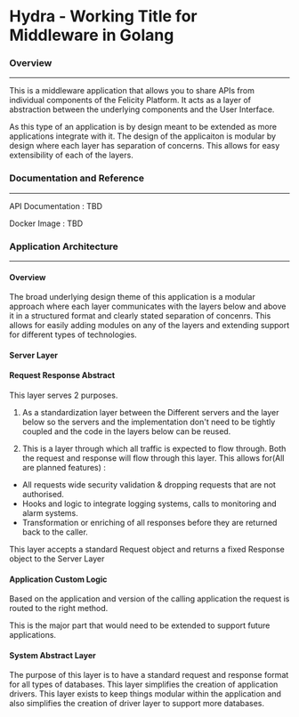 # Hydra - Working Title for Middleware in Golang
### Overview

---

This is a middleware application that allows you to share APIs from individual components of the Felicity Platform. It acts as a layer of abstraction between the underlying components and the User Interface. 

As this type of an application is by design meant to be extended as more applications integrate with it. The design of the applicaiton is modular by design where each layer has separation of concerns. This allows for easy extensibility of each of the layers.


### Documentation and Reference

---

API Documentation : TBD

Docker Image : TBD

### Application Architecture

---

#### Overview
The broad underlying design theme of this application is a modular approach where each layer communicates with the layers below
and above it in a structured format and clearly stated separation of concenrs. This allows for easily adding modules on any of the layers and extending support for different types of technologies.

#### Server Layer

#### Request Response Abstract
This layer serves 2 purposes.

1) As a standardization layer between the Different servers and the layer below so the servers and the implementation
don't need to be tightly coupled and the code in the layers below can be reused.

2) This is a layer through which all traffic is expected to flow through. Both the request and response will flow through this layer.
This allows for(All are planned features) :
- All requests wide security validation & dropping requests that are not authorised.
- Hooks and logic to integrate logging systems, calls to monitoring and alarm systems.
- Transformation or enriching of all responses before they are returned back to the caller.

This layer accepts a standard Request object and returns a fixed Response object to the Server Layer


#### Application Custom Logic
Based on the application and version of the calling application the request is routed to the right method. 

This is the major part that would need to be extended to support future applications.


#### System Abstract Layer
The purpose of this layer is to have a standard request and response format for all types of databases. This layer simplifies the creation of application drivers. This layer exists to keep things modular within the application and also simplifies the creation of driver layer to support more databases.


